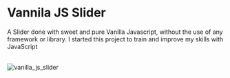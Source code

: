 # Vannila JS Slider

A Slider done with sweet and pure Vanilla Javascript, without the use of any framework or library.
I started this project to train and improve my skills with JavaScript<br><br>

![vanilla_js_slider](http://www.jolijoli.com.br/wp-content/uploads/2018/03/print_slider.png)
